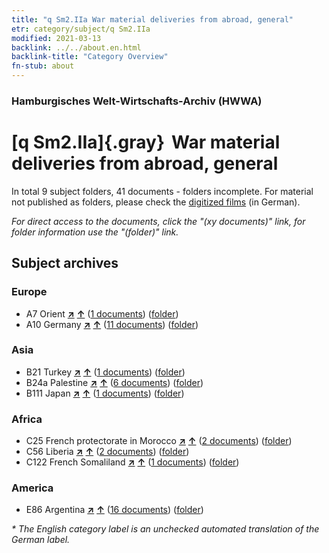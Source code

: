```yaml
---
title: "q Sm2.IIa War material deliveries from abroad, general"
etr: category/subject/q Sm2.IIa
modified: 2021-03-13
backlink: ../../about.en.html
backlink-title: "Category Overview"
fn-stub: about
---
```


### Hamburgisches Welt-Wirtschafts-Archiv (HWWA)
# [q Sm2.IIa]{.gray}&#8201; War material deliveries from abroad, general&#160; 





In total 9 subject folders, 41 documents - folders incomplete.
For material not published as folders, please check the [digitized films](/film/h1_sh) (in German).

_For direct access to the documents, click the "(xy documents)" link, for folder information use the "(folder)" link._

## Subject archives



### Europe

- A7 Orient [**&nearr;**](../../../geo/i/140902/about.en.html "Orient (all folders)") [**&uarr;**](../../../geo/about.en.html#A7 "Country category system") (<a href="https://pm20.zbw.eu/dfgview/sh/140902,145943" title="about: Orient : War material deliveries from abroad, general" target="_blank">1 documents</a>) ([folder](../../../../folder/sh/1409xx/140902/1459xx/145943/about.en.html))
- A10 Germany [**&nearr;**](../../../geo/i/126128/about.en.html "Germany (all folders)") [**&uarr;**](../../../geo/about.en.html#A10 "Country category system") (<a href="https://pm20.zbw.eu/dfgview/sh/126128,145943" title="about: Germany : War material deliveries from abroad, general" target="_blank">11 documents</a>) ([folder](../../../../folder/sh/1261xx/126128/1459xx/145943/about.en.html))

### Asia

- B21 Turkey [**&nearr;**](../../../geo/i/141111/about.en.html "Turkey (all folders)") [**&uarr;**](../../../geo/about.en.html#B21 "Country category system") (<a href="https://pm20.zbw.eu/dfgview/sh/141111,145943" title="about: Turkey : War material deliveries from abroad, general" target="_blank">1 documents</a>) ([folder](../../../../folder/sh/1411xx/141111/1459xx/145943/about.en.html))
- B24a Palestine [**&nearr;**](../../../geo/i/141115/about.en.html "Palestine (all folders)") [**&uarr;**](../../../geo/about.en.html#B24a "Country category system") (<a href="https://pm20.zbw.eu/dfgview/sh/141115,145943" title="about: Palestine : War material deliveries from abroad, general" target="_blank">6 documents</a>) ([folder](../../../../folder/sh/1411xx/141115/1459xx/145943/about.en.html))
- B111 Japan [**&nearr;**](../../../geo/i/141272/about.en.html "Japan (all folders)") [**&uarr;**](../../../geo/about.en.html#B111 "Country category system") (<a href="https://pm20.zbw.eu/dfgview/sh/141272,145943" title="about: Japan : War material deliveries from abroad, general" target="_blank">1 documents</a>) ([folder](../../../../folder/sh/1412xx/141272/1459xx/145943/about.en.html))

### Africa

- C25 French protectorate in Morocco [**&nearr;**](../../../geo/i/141358/about.en.html "French protectorate in Morocco (all folders)") [**&uarr;**](../../../geo/about.en.html#C25 "Country category system") (<a href="https://pm20.zbw.eu/dfgview/sh/141358,145943" title="about: French protectorate in Morocco : War material deliveries from abroad, general" target="_blank">2 documents</a>) ([folder](../../../../folder/sh/1413xx/141358/1459xx/145943/about.en.html))
- C56 Liberia [**&nearr;**](../../../geo/i/141405/about.en.html "Liberia (all folders)") [**&uarr;**](../../../geo/about.en.html#C56 "Country category system") (<a href="https://pm20.zbw.eu/dfgview/sh/141405,145943" title="about: Liberia : War material deliveries from abroad, general" target="_blank">2 documents</a>) ([folder](../../../../folder/sh/1414xx/141405/1459xx/145943/about.en.html))
- C122 French Somaliland [**&nearr;**](../../../geo/i/141479/about.en.html "French Somaliland (all folders)") [**&uarr;**](../../../geo/about.en.html#C122 "Country category system") (<a href="https://pm20.zbw.eu/dfgview/sh/141479,145943" title="about: French Somaliland : War material deliveries from abroad, general" target="_blank">1 documents</a>) ([folder](../../../../folder/sh/1414xx/141479/1459xx/145943/about.en.html))

### America

- E86 Argentina [**&nearr;**](../../../geo/i/141692/about.en.html "Argentina (all folders)") [**&uarr;**](../../../geo/about.en.html#E86 "Country category system") (<a href="https://pm20.zbw.eu/dfgview/sh/141692,145943" title="about: Argentina : War material deliveries from abroad, general" target="_blank">16 documents</a>) ([folder](../../../../folder/sh/1416xx/141692/1459xx/145943/about.en.html))


_* The English category label is an unchecked automated translation of the German label._


